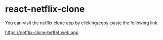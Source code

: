 # react-netflix-clone

You can visit the netflix clone app by clicking/copy-paste the following link. 

https://netflix-clone-be104.web.app
